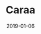 ---
date: 2019-01-06
tags: project
title: Caraa
client: Lemonade
client_url: http://lemonade.nyc/
services: Development
cta: Visit website
project_url: https://caraasport.com/
background_color: '#e2c8c5'
description: "Lemonade came to us to help them develop an ecommerce website they designed for their client Caraa. We built a Shopify store Caraa could use to showcase and sell their award-winning sport bags."
---